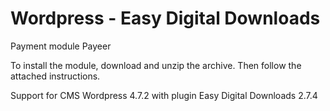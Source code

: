 Wordpress - Easy Digital Downloads
======
Payment module Payeer

To install the module, download and unzip the archive.
Then follow the attached instructions.

Support for CMS Wordpress 4.7.2 with plugin Easy Digital Downloads 2.7.4